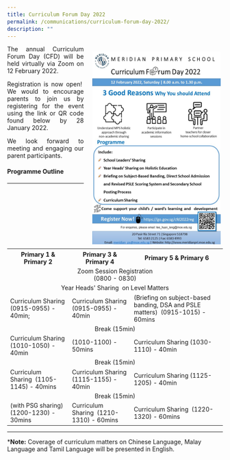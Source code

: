 ```yaml
---
title: Curriculum Forum Day 2022
permalink: /communications/curriculum-forum-day-2022/
description: ""
---
```

<img src="/images/Communication/2022%20CFD.jpeg" style="width:300px;height:450px;float:right; padding: 15px 5px 10px 20px;">

<p align = "justify">The annual Curriculum Forum Day (CFD) will be held virtually via Zoom on 12 February 2022.</a>

<p align = "justify">Registration is now open!  We would to encourage parents to join us by registering for the event using the link or QR code found below by 28 January 2022.</a>

<p align = "justify">We look forward to meeting and engaging our parent participants.</p>

#### Programme Outline
<hr>
<table>
	<tr>
    <th>Primary 1 & Primary 2</th>
    <th>Primary 3 & Primary 4</th>
    <th>Primary 5 & Primary 6</th>
  </tr>
 <tr>
  <td colspan="3" align = "center">Zoom Session Registration<br>(0800 - 0830)</td>
 </tr>
 <tr>
  	 <td colspan="3" align = "center">Year Heads' Sharing   
on Level Matters</td>
 </tr>
 <tr>
  <td>Curriculum Sharing  
(0915-0955) - 40min;</td>
  <td>Curriculum Sharing  
(0915-0955) - 40min</td>
  <td>(Briefing on subject-based banding, DSA and PSLE matters)   
(0915-1015) - 60mins</td>
 </tr>
	 <tr>
  	 <td colspan="3" align = "center">Break (15min)</td>
 </tr>
	 <tr>
  <td>Curriculum Sharing  
(1010-1050) - 40min</td>
  <td>(1010-1100) - 50mins</td>
  <td>Curriculum Sharing  
(1030-1110) - 40min</td>
 </tr>
	<tr>
  	 <td colspan="3" align = "center">Break (15min)</td>
 </tr>
	<tr>
  <td>Curriculum Sharing   
(1105-1145) - 40mins</td>
  <td>Curriculum Sharing  
(1115-1155) - 40min</td>
  <td>Curriculum Sharing  
(1125-1205) - 40min</td>
 </tr>
	<tr>
  	 <td colspan="3" align = "center">Break (15min)</td>
 </tr>
	<tr>
  <td>(with PSG sharing)   
(1200-1230) - 30mins</td>
  <td>Curriculum Sharing   
(1210-1310) - 60mins</td>
  <td>Curriculum Sharing   
(1220-1320) - 60mins</td>
 </tr>
</table>
<hr>

\***Note:** Coverage of curriculum matters on Chinese Language, Malay Language and Tamil Language will be presented in English.